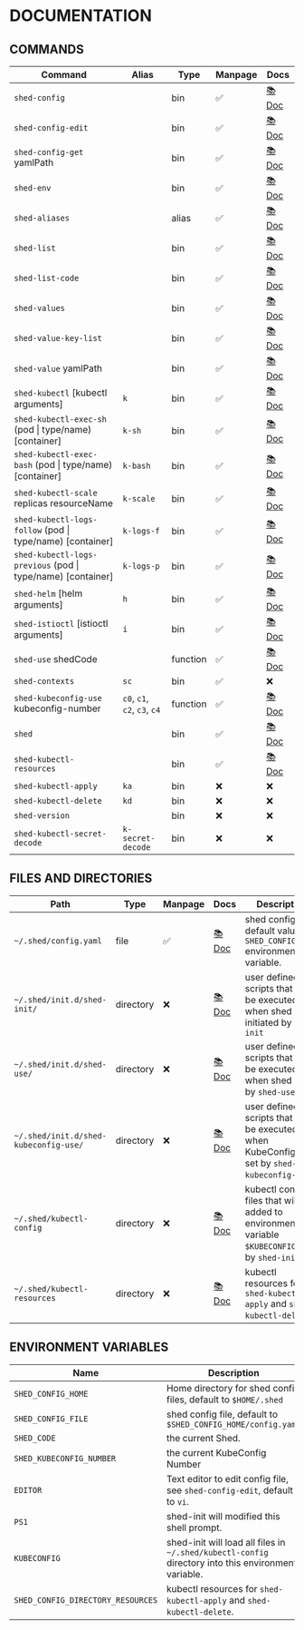 # DOCUMENTATION

## COMMANDS

| Command                                                     | Alias                        | Type     | Manpage | Docs                                   |
| ----------------------------------------------------------- | ---------------------------- | -------- | ------- | -------------------------------------- |
| `shed-config`                                               |                              | bin      | ✅       | [📚 Doc](shed-config.md)                |
| `shed-config-edit`                                          |                              | bin      | ✅       | [📚 Doc](shed-config-edit.md)           |
| `shed-config-get` yamlPath                                  |                              | bin      | ✅       | [📚 Doc](shed-config-get.md)            |
| `shed-env`                                                  |                              | bin      | ✅       | [📚 Doc](shed-env.md)                   |
| `shed-aliases`                                              |                              | alias    | ✅       | [📚 Doc](shed-aliases.md)               |
| `shed-list`                                                 |                              | bin      | ✅       | [📚 Doc](shed-list.md)                  |
| `shed-list-code`                                            |                              | bin      | ✅       | [📚 Doc](shed-list-code.md)             |
| `shed-values`                                               |                              | bin      | ✅       | [📚 Doc](shed-values.md)                |
| `shed-value-key-list`                                       |                              | bin      | ✅       | [📚 Doc](shed-value-key-list.md)        |
| `shed-value` yamlPath                                       |                              | bin      | ✅       | [📚 Doc](shed-value.md)                 |
| `shed-kubectl` [kubectl arguments]                          | `k`                          | bin      | ✅       | [📚 Doc](shed-kubectl.md)               |
| `shed-kubectl-exec-sh` (pod \| type/name) [container]       | `k-sh`                       | bin      | ✅       | [📚 Doc](shed-kubectl-exec-sh.md)       |
| `shed-kubectl-exec-bash` (pod \| type/name) [container]     | `k-bash`                     | bin      | ✅       | [📚 Doc](shed-kubectl-exec-bash.md)     |
| `shed-kubectl-scale` replicas resourceName                  | `k-scale`                    | bin      | ✅       | [📚 Doc](shed-kubectl-scale.md)         |
| `shed-kubectl-logs-follow` (pod \| type/name) [container]   | `k-logs-f`                   | bin      | ✅       | [📚 Doc](shed-kubectl-logs-follow.md)   |
| `shed-kubectl-logs-previous` (pod \| type/name) [container] | `k-logs-p`                   | bin      | ✅       | [📚 Doc](shed-kubectl-logs-previous.md) |
| `shed-helm` [helm arguments]                                | `h`                          | bin      | ✅       | [📚 Doc](shed-helm.md)                  |
| `shed-istioctl` [istioctl arguments]                        | `i`                          | bin      | ✅       | [📚 Doc](shed-istioctl.md)              |
| `shed-use` shedCode                                         |                              | function | ✅       | [📚 Doc](shed-use.md)                   |
| `shed-contexts`                                             | `sc`                         | bin      | ✅       | ❌                                      |
| `shed-kubeconfig-use` kubeconfig-number                     | `c0`, `c1`, `c2`, `c3`, `c4` | function | ✅       | [📚 Doc](shed-kubeconfig-use.md)        |
| `shed`                                                      |                              | bin      | ✅       | [📚 Doc](shed.md)                       |
| `shed-kubectl-resources`                                    |                              | bin      | ✅       | [📚 Doc](shed-kubectl-resources.md)     |
| `shed-kubectl-apply`                                        | `ka`                         | bin      | ❌       | ❌                                      |
| `shed-kubectl-delete`                                       | `kd`                         | bin      | ❌       | ❌                                      |
| `shed-version`                                              |                              | bin      | ❌       | ❌                                      |
| `shed-kubectl-secret-decode`                                | `k-secret-decode`            | bin      | ❌       | ❌                                      |

## FILES AND DIRECTORIES

| Path                                  | Type      | Manpage | Docs                                             | Description                                                                                      |
| ------------------------------------- | --------- | ------- | ------------------------------------------------ | ------------------------------------------------------------------------------------------------ |
| `~/.shed/config.yaml`                 | file      | ✅       | [📚 Doc](file-shed-config.yaml.md)                | shed config file, default value of `SHED_CONFIG_FILE` environment variable.                      |
| `~/.shed/init.d/shed-init/`           | directory | ❌       | [📚 Doc](directory-init.d-shed-init.md)           | user defined scripts that will be executed when shed is initiated by `shed-init`                 |
| `~/.shed/init.d/shed-use/`            | directory | ❌       | [📚 Doc](directory-init.d-shed-use.md)            | user defined scripts that will be executed when shed is set by `shed-use`.                       |
| `~/.shed/init.d/shed-kubeconfig-use/` | directory | ❌       | [📚 Doc](directory-init.d-shed-kubeconfig-use.md) | user defined scripts that will be executed when KubeConfig is set by `shed-kubeconfig-use`.      |
| `~/.shed/kubectl-config`              | directory | ❌       | [📚 Doc](directory-kubectl-config.md)             | kubectl config files that will be added to environment variable `$KUBECONFIG` on by `shed-init`. |
| `~/.shed/kubectl-resources`           | directory | ❌       | [📚 Doc](directory-kubectl-resources.md)          | kubectl resources for `shed-kubectl-apply` and `shed-kubectl-delete`.                            |

## ENVIRONMENT VARIABLES

| Name                              | Description                                                                                         |
| --------------------------------- | --------------------------------------------------------------------------------------------------- |
| `SHED_CONFIG_HOME`                | Home directory for shed config files, default to `$HOME/.shed`                                      |
| `SHED_CONFIG_FILE`                | shed config file, default to `$SHED_CONFIG_HOME/config.yaml`                                        |
| `SHED_CODE`                       | the current Shed.                                                                                   |
| `SHED_KUBECONFIG_NUMBER`          | the current KubeConfig Number                                                                       |
| `EDITOR`                          | Text editor to edit config file, see `shed-config-edit`, default to `vi`.                           |
| `PS1`                             | shed-init will modified this shell prompt.                                                          |
| `KUBECONFIG`                      | shed-init will load all files in `~/.shed/kubectl-config` directory into this environment variable. |
| `SHED_CONFIG_DIRECTORY_RESOURCES` | kubectl resources for `shed-kubectl-apply` and `shed-kubectl-delete`.                               |
